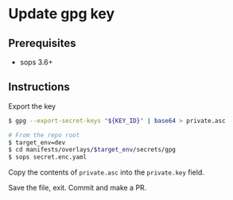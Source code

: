 # Update gpg key

## Prerequisites

* sops 3.6+

## Instructions

Export the key

```bash
$ gpg --export-secret-keys "${KEY_ID}" | base64 > private.asc
```

```bash
# From the repo root
$ target_env=dev
$ cd manifests/overlays/$target_env/secrets/gpg
$ sops secret.enc.yaml
```

Copy the contents of `private.asc` into the `private.key` field.

Save the file, exit. Commit and make a PR.
